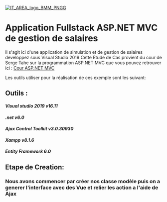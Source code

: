 [![IT_AREA_logo_BMM_PNGG](https://user-images.githubusercontent.com/107033711/174778898-9c44aaee-eb70-4d38-b4b0-93c851e09c82.png)](https://sites.google.com/view/it-area/accueil)
# Application Fullstack ASP.NET MVC de gestion de salaires

Il s'agit ici d'une application de simulation et de gestion de salaires developpez sous Visual Studio 2019 
Cette Etude de Cas provient du cour de Serge Tahe sur la programmation ASP.NET MVC que vous pouvez retrouver ici : [Cour ASP.NET MVC](https://sergetahe.com/cours-tutoriels-de-programmation/cours-tutoriel-asp-net-mvc-par-lexemple/)  

Les outils utiliser pour la réalisation de ces exemple sont les suivant:

## Outils :
#### _Visual studio 2019 v16.11_
#### _.net v6.0_
#### _Ajax Control Toolkit v3.0.30930_
#### _Xampp v8.1.6_
#### _Entity Framework 6.0_



## Etape de Creation:
### Nous avons commencer par créer nos classe modèle puis on a generer l'interface avec des Vue et relier les action a l'aide de Ajax

